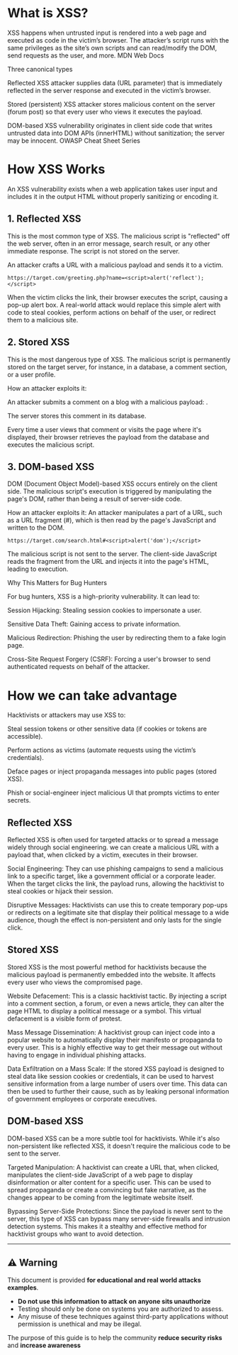 # What is XSS?

XSS happens when untrusted input is rendered into a web page and executed as code in the victim’s browser. The attacker’s script runs with the same privileges as the site’s own scripts and can read/modify the DOM, send requests as the user, and more. 
MDN Web Docs

Three canonical types

Reflected XSS attacker supplies data (URL parameter) that is immediately reflected in the server response and executed in the victim’s browser.

Stored (persistent) XSS attacker stores malicious content on the server (forum post) so that every user who views it executes the payload.

DOM-based XSS vulnerability originates in client side code that writes untrusted data into DOM APIs (innerHTML) without sanitization; the server may be innocent. 
OWASP Cheat Sheet Series

# How XSS Works

An XSS vulnerability exists when a web application takes user input and includes it in the output HTML without properly sanitizing or encoding it.

## 1. Reflected XSS

This is the most common type of XSS. The malicious script is "reflected" off the web server, often in an error message, search result, or any other immediate response. The script is not stored on the server.

An attacker crafts a URL with a malicious payload and sends it to a victim.

```https://target.com/greeting.php?name=<script>alert('reflect');</script>```

When the victim clicks the link, their browser executes the script, causing a pop-up alert box. A real-world attack would replace this simple alert with code to steal cookies, perform actions on behalf of the user, or redirect them to a malicious site.

## 2. Stored XSS

This is the most dangerous type of XSS. The malicious script is permanently stored on the target server, for instance, in a database, a comment section, or a user profile.

How an attacker exploits it:

  An attacker submits a comment on a blog with a malicious payload: <script>alert('You have been hacked!');</script>.

  The server stores this comment in its database.

  Every time a user views that comment or visits the page where it's displayed, their browser retrieves the payload from the database and executes the malicious script.

## 3. DOM-based XSS

DOM (Document Object Model)-based XSS occurs entirely on the client side. The malicious script's execution is triggered by manipulating the page's DOM, rather than being a result of server-side code.

How an attacker exploits it:
An attacker manipulates a part of a URL, such as a URL fragment (#), which is then read by the page's JavaScript and written to the DOM.

```https://target.com/search.html#<script>alert('dom');</script>```

The malicious script is not sent to the server. The client-side JavaScript reads the fragment from the URL and injects it into the page's HTML, leading to execution.

Why This Matters for Bug Hunters

For bug hunters, XSS is a high-priority vulnerability. It can lead to:

  Session Hijacking: Stealing session cookies to impersonate a user.

  Sensitive Data Theft: Gaining access to private information.

  Malicious Redirection: Phishing the user by redirecting them to a fake login page.

  Cross-Site Request Forgery (CSRF): Forcing a user's browser to send authenticated requests on behalf of the attacker.
# How we can take advantage

Hacktivists or attackers may use XSS to:

Steal session tokens or other sensitive data (if cookies or tokens are accessible).

Perform actions as victims (automate requests using the victim’s credentials).

Deface pages or inject propaganda messages into public pages (stored XSS).

Phish or social-engineer inject malicious UI that prompts victims to enter secrets.

## Reflected XSS

Reflected XSS is often used for targeted attacks or to spread a message widely through social engineering. we can create a malicious URL with a payload that, when clicked by a victim, executes in their browser.

  Social Engineering: They can use phishing campaigns to send a malicious link to a specific target, like a government official or a corporate leader. When the target clicks the link, the payload runs, allowing the hacktivist to steal cookies or hijack their session.

  Disruptive Messages: Hacktivists can use this to create temporary pop-ups or redirects on a legitimate site that display their political message to a wide audience, though the effect is non-persistent and only lasts for the single click.

## Stored XSS

Stored XSS is the most powerful method for hacktivists because the malicious payload is permanently embedded into the website. It affects every user who views the compromised page.

  Website Defacement: This is a classic hacktivist tactic. By injecting a script into a comment section, a forum, or even a news article, they can alter the page HTML to display a political message or a symbol. This virtual defacement is a visible form of protest.

  Mass Message Dissemination: A hacktivist group can inject code into a popular website to automatically display their manifesto or propaganda to every user. This is a highly effective way to get their message out without having to engage in individual phishing attacks.

  Data Exfiltration on a Mass Scale: If the stored XSS payload is designed to steal data like session cookies or credentials, it can be used to harvest sensitive information from a large number of users over time. This data can then be used to further their cause, such as by leaking personal information of government employees or corporate executives.

## DOM-based XSS

DOM-based XSS can be a more subtle tool for hacktivists. While it's also non-persistent like reflected XSS, it doesn't require the malicious code to be sent to the server.

  Targeted Manipulation: A hacktivist can create a URL that, when clicked, manipulates the client-side JavaScript of a web page to display disinformation or alter content for a specific user. This can be used to spread propaganda or create a convincing but fake narrative, as the changes appear to be coming from the legitimate website itself.

  Bypassing Server-Side Protections: Since the payload is never sent to the server, this type of XSS can bypass many server-side firewalls and intrusion detection systems. This makes it a stealthy and effective method for hacktivist groups who want to avoid detection.


---

## ⚠️ Warning

This document is provided **for educational and real world attacks examples**.  

- **Do not use this information to attack on anyone sits unauthorize**  
- Testing should only be done on systems you are authorized to assess.  
- Any misuse of these techniques against third-party applications without permission is unethical and may be illegal.  

The purpose of this guide is to help the community **reduce security risks** and **increase awareness**
